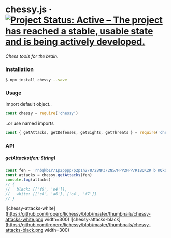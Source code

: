 # chessy.js &middot; [![Project Status: Active – The project has reached a stable, usable state and is being actively developed.](https://www.repostatus.org/badges/latest/active.svg)](https://www.repostatus.org/#active)
*Chess tools for the brain.*

### Installation
```sh
$ npm install chessy --save
```

### Usage
Import default object..
```js
const chessy = require('chessy')
```

..or use named imports
```js
const { getAttacks, getDefenses, getSights, getThreats } = require('chessy')
```

### API
##### getAttacks(fen: String)
```js
const fen = 'rnbqkb1r/1p2pppp/p2p1n2/8/2BNP3/2N5/PPP2PPP/R1BQK2R b KQkq - 0 1'
const attacks = chessy.getAttacks(fen)
console.log(attacks)
// {
//   black: [['f6', 'e4']],
//   white: [['c4', 'a6'], ['c4', 'f7']]
// }
```
![chessy-attacks-white](https://github.com/lropero/lichessy/blob/master/thumbnails/chessy-attacks-white.png width=300)
![chessy-attacks-black](https://github.com/lropero/lichessy/blob/master/thumbnails/chessy-attacks-black.png width=300)
